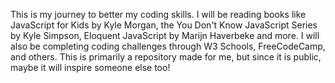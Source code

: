 This is my journey to better my coding skills. I will be reading books like JavaScript for Kids by Kyle Morgan, the You Don't Know JavaScript Series by Kyle Simpson, Eloquent JavaScript by Marijn Haverbeke and more. I will also be completing coding challenges through W3 Schools, FreeCodeCamp, and others. This is primarily a repository made for me, but since it is public, maybe it will inspire someone else too!	
